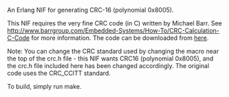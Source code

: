 An Erlang NIF for generating CRC-16 (polynomial 0x8005).

This NIF requires the very fine CRC code (in C) written by Michael Barr.
See http://www.barrgroup.com/Embedded-Systems/How-To/CRC-Calculation-C-Code
for more information. The code can be downloaded from [here](http://www.netrino.com/code/crc.zip).


Note: You can change the CRC standard used by changing the macro near the 
top of the crc.h file - this NIF wants CRC16 (polynomial 0x8005), and the
crc.h file included here has been changed accordingly. The original code
uses the CRC_CCITT standard.


To build, simply run make.


